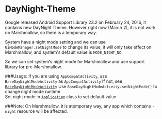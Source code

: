DayNight-Theme
===============
Google released Android Support Library 23.2 on February 24, 2016, it contains new DayNight Theme.
However right now (March 2), it is not work on Marshmallow, so there is a temporary way.

System have a night mode setting and we can use `UiModeManager.setNightMode` to change its value, it will only take effect on Marshmallow,
and system's default value is `MODE_NIGHT_NO`.

So we can set system's night mode for Marshmallow and use support library for pre-Marshmallow.

###Usage:
If you are using `AppCompatActivity`, use `BaseDayNightModeActivity` as `AppCompatActivity`
If not, see [`BaseDayNightModeActivity`](https://github.com/RikkaW/DayNight-Theme/blob/master/daynightmode/src/main/java/moe/xing/daynightmode/BaseDayNightModeActivity.java)
Use `BaseDayNightModeActivity.setNightMode()` to change night mode runtime<br/>
Set night mode in [`Application`](https://github.com/RikkaW/DayNight-Theme/blob/master/app/src/main/java/rikka/daynight/MyApplication.java) class to set default value

###Note:
On Marshmallow, it is atemporary way, any app which contains `-night` resource will be affected.
